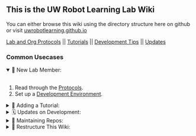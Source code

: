 ## This is the UW Robot Learning Lab Wiki

You can either browse this wiki using the directory structure here on github or visit [uwrobotlearning.github.io](https://uwrobotlearning.github.io)

[Lab and Org Protocols](./Protocols) || [Tutorials](./Tutorials) || [Development Tips](./Development) || [Updates](./Updates)

### Common Usecases
<details open>
    <summary>👶 New Lab Member: </summary>
    <br>
    <ol>
      <li>Read through the <a href="./Protocols">Protocols</a>.</li>
      <li>Set up a <a href="./Development">Development Environment</a>.</li>
    </ol>

</details>

<details>
    <summary>🍎 Adding a Tutorial: </summary>
    <br>
    <ol>
      <li>Follow the steps in <a href=./Tutorials/creating_a_new_tutorial.md">Creating a New Tutorial</a>.</li>
    </ol>
    
</details>

<details>
    <summary>🗓️ Updates on Development: </summary>
    <br>
    <ol>
      <li>Read the updates in <a href=./Updates">Adding Updates</a>.</li>
    </ol>
</details>

<details>
    <summary>🔧 Maintaining Repos: </summary>
    <br>
    TODO
</details>

<details>
    <summary>👷 Restructure This Wiki: </summary>
    <br>
    <ol>
      <li>Read the <a href="https://pmarsceill.github.io/just-the-docs/">Just The Docs</a> documentation.</li>
      <li>Read the <a href="./Tutorials/wiki_organization.md">Organization Tutorial</a>.</li>
    </ol>

</details>
